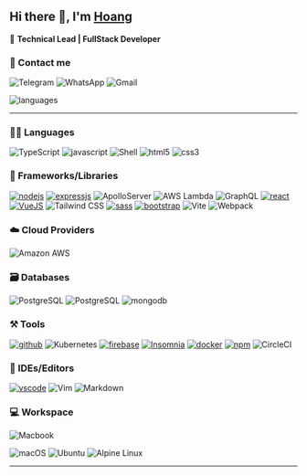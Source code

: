 ## Hi there 👋, I'm [Hoang](https://ahng.xyz)

🤖 **Technical Lead | FullStack Developer**

### 🫡 Contact me

![Telegram](https://img.shields.io/badge/+84777557857-2CA5E0?style=for-the-badge&logo=telegram&logoColor=white)
![WhatsApp](https://img.shields.io/badge/+84777557857-25D366?style=for-the-badge&logo=whatsapp&logoColor=white)
![Gmail](https://img.shields.io/badge/nguyenanhhoang.ict@gmail.com-D14836?style=for-the-badge&logo=gmail&logoColor=white)

<img  alt="languages"  src="https://github-readme-stats.vercel.app/api/top-langs/?username=nguyenanhhoang97&theme=dark&hide_border=true&hide=php,css,html,scss&layout=default"  />

---
### 🧑‍💻 Languages

![TypeScript](https://img.shields.io/badge/TypeScript-007ACC?style=for-the-badge&logo=typescript&logoColor=white)
![javascript](https://img.shields.io/badge/JavaScript-323330?style=for-the-badge&logo=javascript&logoColor=F7DF1E)
![Shell](https://img.shields.io/badge/Shell_Script-121011?style=for-the-badge&logo=gnu-bash&logoColor=white)
![html5](https://img.shields.io/badge/HTML5-E34F26?style=for-the-badge&logo=html5&logoColor=white)
![css3](https://img.shields.io/badge/CSS3-1572B6?style=for-the-badge&logo=css3&logoColor=white)

### 🌱 Frameworks/Libraries

[![nodejs](https://img.shields.io/badge/Node.js-339933?style=for-the-badge&logo=nodedotjs&logoColor=white)](https://nodejs.org/en)
[![expressjs](https://img.shields.io/badge/Express.js-000000?style=for-the-badge&logo=express&logoColor=white)](https://expressjs.com)
![ApolloServer](https://img.shields.io/badge/Apollo_Server-7056DA?style=for-the-badge&logo=Apollo+Server&logoColor=white)
![AWS Lambda](https://img.shields.io/static/v1?style=for-the-badge&message=AWS+Lambda&color=222222&logo=AWS+Lambda&logoColor=FF9900&label=)
![GraphQL](https://img.shields.io/static/v1?style=for-the-badge&message=GraphQL&color=D60290&logo=GraphQL&logoColor=FFFFFF&label=)
[![react](https://img.shields.io/badge/React/React_Native-20232A?style=for-the-badge&logo=react&logoColor=61DAFB)](https://reactjs.org)
[![VueJS](https://img.shields.io/badge/Vue.js-4fc08d?style=for-the-badge&logo=vuedotjs&logoColor=white)](https://vuejs.org)
![Tailwind CSS](https://img.shields.io/static/v1?style=for-the-badge&message=Tailwind+CSS&color=222222&logo=Tailwind+CSS&logoColor=06B6D4&label=)
[![sass](https://img.shields.io/badge/Sass-CC6699?style=for-the-badge&logo=sass&logoColor=white)](https://sass-lang.com)
[![bootstrap](https://img.shields.io/badge/Bootstrap-563D7C?style=for-the-badge&logo=bootstrap&logoColor=white)](https://getbootstrap.com)
![Vite](https://img.shields.io/static/v1?style=for-the-badge&message=Vite&color=9666FF&logo=Vite&logoColor=FFFFFF&label=)
![Webpack](https://img.shields.io/static/v1?style=for-the-badge&message=Webpack&color=1D74BB&logo=Webpack&logoColor=FFFFFF&label=)

### ☁️ Cloud Providers

![Amazon AWS](https://img.shields.io/static/v1?style=for-the-badge&message=Amazon+AWS&color=232F3E&logo=Amazon+AWS&logoColor=FFFFFF&label=)
  
### 🗃️ Databases

![PostgreSQL](https://img.shields.io/static/v1?style=for-the-badge&message=PostgreSQL&color=4169E1&logo=PostgreSQL&logoColor=FFFFFF&label=)
![PostgreSQL](https://img.shields.io/static/v1?style=for-the-badge&message=MySQL&color=01546B&logo=MySQL&logoColor=FFFFFF&label=)
![mongodb](https://img.shields.io/badge/MongoDB-4EA94B?style=for-the-badge&logo=mongodb&logoColor=white)

### ⚒️ Tools

[![github](https://img.shields.io/badge/GitHub-100000?style=for-the-badge&logo=github&logoColor=white)](https://github.com)
![Kubernetes](https://img.shields.io/static/v1?style=for-the-badge&message=Kubernetes&color=326CE5&logo=Kubernetes&logoColor=FFFFFF&label=)
[![firebase](https://img.shields.io/badge/firebase-ffca28?style=for-the-badge&logo=firebase&logoColor=black)](https://firebase.google.com)
[![Insomnia](https://img.shields.io/badge/Insomnia-604FB8?style=for-the-badge&logo=Insomnia&logoColor=white)](https://www.postman.com)
[![docker](https://img.shields.io/badge/Docker-2CA5E0?style=for-the-badge&logo=docker&logoColor=white)](https://www.docker.com)
[![npm](https://img.shields.io/badge/npm-CB3837?style=for-the-badge&logo=npm&logoColor=white)](https://www.npmjs.com)
![CircleCI](https://img.shields.io/static/v1?style=for-the-badge&message=CircleCI&color=black&logo=CircleCI&logoColor=FFFFFF&label=)

### 👀 IDEs/Editors

[![vscode](https://img.shields.io/badge/Visual_Studio_Code-0078D4?style=for-the-badge&logo=visual%20studio%20code&logoColor=white)](https://code.visualstudio.com)
![Vim](https://img.shields.io/static/v1?style=for-the-badge&message=Vim&color=019733&logo=Vim&logoColor=FFFFFF&label=)
![Markdown](https://img.shields.io/static/v1?style=for-the-badge&message=Markdown&color=000000&logo=Markdown&logoColor=FFFFFF&label=)

### 💻 Workspace

![Macbook](https://img.shields.io/badge/Apple-MacBook_Pro_2021_M1_Pro-999999?style=for-the-badge&logo=apple&logoColor=white)

![macOS](https://img.shields.io/static/v1?style=for-the-badge&message=macOS&color=000000&logo=apple&logoColor=FFFFFF&label=)
![Ubuntu](https://img.shields.io/static/v1?style=for-the-badge&message=Ubuntu&color=D84515&logo=Ubuntu&logoColor=FFFFFF&label=)
![Alpine Linux](https://img.shields.io/static/v1?style=for-the-badge&message=Alpine+Linux&color=0D597F&logo=Alpine+Linux&logoColor=FFFFFF&label=)

---
